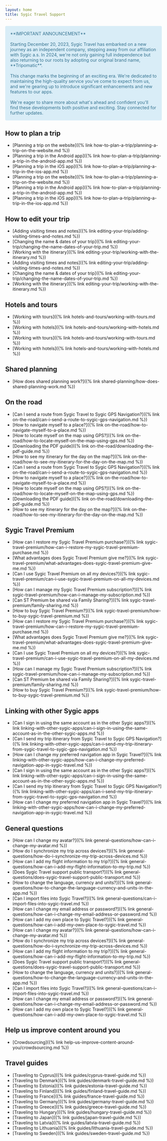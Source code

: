 ```yaml
---
layout: home
title: Sygic Travel Support
---
```



<div markdown="span" style="margin-bottom: 10px; margin-top: 10px; overflow: hidden; color: #31708f; background-color: #d9edf7; border-color: #bce8f1; padding: 15px; border: 1px solid transparent; border-radius: 4px;">
**IMPORTANT ANNOUNCEMENT**
<br />
<br />
Starting December 20, 2023, Sygic Travel has embarked on a new journey as an independent company, stepping away from our affiliation with Sygic a.s. In 2024, we're not only gaining full independence but also returning to our roots by adopting our original brand name, **Tripomatic**.
<br />
<br />
This change marks the beginning of an exciting era. We're dedicated to maintaining the high-quality service you've come to expect from us, and we're gearing up to introduce significant enhancements and new features to our apps.
<br />
<br />
We're eager to share more about what's ahead and confident you'll find these developments both positive and exciting. Stay connected for further updates.
</div>


## How to plan a trip
- [Planning a trip on the website]({% link how-to-plan-a-trip/planning-a-trip-on-the-website.md %})
- [Planning a trip in the Android app]({% link how-to-plan-a-trip/planning-a-trip-in-the-android-app.md %})
- [Planning a trip in the iOS app]({% link how-to-plan-a-trip/planning-a-trip-in-the-ios-app.md %})
- [Planning a trip on the website]({% link how-to-plan-a-trip/planning-a-trip-on-the-website.md %})
- [Planning a trip in the Android app]({% link how-to-plan-a-trip/planning-a-trip-in-the-android-app.md %})
- [Planning a trip in the iOS app]({% link how-to-plan-a-trip/planning-a-trip-in-the-ios-app.md %})

## How to edit your trip
- [Adding visiting times and notes]({% link editing-your-trip/adding-visiting-times-and-notes.md %})
- [Changing the name & dates of your trip]({% link editing-your-trip/changing-the-name-dates-of-your-trip.md %})
- [Working with the itinerary]({% link editing-your-trip/working-with-the-itinerary.md %})
- [Adding visiting times and notes]({% link editing-your-trip/adding-visiting-times-and-notes.md %})
- [Changing the name & dates of your trip]({% link editing-your-trip/changing-the-name-dates-of-your-trip.md %})
- [Working with the itinerary]({% link editing-your-trip/working-with-the-itinerary.md %})

## Hotels and tours
- [Working with tours]({% link hotels-and-tours/working-with-tours.md %})
- [Working with hotels]({% link hotels-and-tours/working-with-hotels.md %})
- [Working with tours]({% link hotels-and-tours/working-with-tours.md %})
- [Working with hotels]({% link hotels-and-tours/working-with-hotels.md %})

## Shared planning
- [How does shared planning work?]({% link shared-planning/how-does-shared-planning-work.md %})

## On the road
- [Can I send a route from Sygic Travel to Sygic GPS Navigation?]({% link on-the-road/can-i-send-a-route-to-sygic-gps-navigation.md %})
- [How to navigate myself to a place?]({% link on-the-road/how-to-navigate-myself-to-a-place.md %})
- [How to locate myself on the map using GPS?]({% link on-the-road/how-to-locate-myself-on-the-map-using-gps.md %})
- [Downloading the PDF guide]({% link on-the-road/downloading-the-pdf-guide.md %})
- [How to see my itinerary for the day on the map?]({% link on-the-road/how-to-see-my-itinerary-for-the-day-on-the-map.md %})
- [Can I send a route from Sygic Travel to Sygic GPS Navigation?]({% link on-the-road/can-i-send-a-route-to-sygic-gps-navigation.md %})
- [How to navigate myself to a place?]({% link on-the-road/how-to-navigate-myself-to-a-place.md %})
- [How to locate myself on the map using GPS?]({% link on-the-road/how-to-locate-myself-on-the-map-using-gps.md %})
- [Downloading the PDF guide]({% link on-the-road/downloading-the-pdf-guide.md %})
- [How to see my itinerary for the day on the map?]({% link on-the-road/how-to-see-my-itinerary-for-the-day-on-the-map.md %})

## Sygic Travel Premium
- [How can I restore my Sygic Travel Premium purchase?]({% link sygic-travel-premium/how-can-i-restore-my-sygic-travel-premium-purchase.md %})
- [What advantages does Sygic Travel Premium give me?]({% link sygic-travel-premium/what-advantages-does-sygic-travel-premium-give-me.md %})
- [Can I use Sygic Travel Premium on all my devices?]({% link sygic-travel-premium/can-i-use-sygic-travel-premium-on-all-my-devices.md %})
- [How can I manage my Sygic Travel Premium subscription?]({% link sygic-travel-premium/how-can-i-manage-my-subscription.md %})
- [Can ST Premium be shared via Family Sharing?]({% link sygic-travel-premium/family-sharing.md %})
- [How to buy Sygic Travel Premium?]({% link sygic-travel-premium/how-to-buy-sygic-travel-premium.md %})
- [How can I restore my Sygic Travel Premium purchase?]({% link sygic-travel-premium/how-can-i-restore-my-sygic-travel-premium-purchase.md %})
- [What advantages does Sygic Travel Premium give me?]({% link sygic-travel-premium/what-advantages-does-sygic-travel-premium-give-me.md %})
- [Can I use Sygic Travel Premium on all my devices?]({% link sygic-travel-premium/can-i-use-sygic-travel-premium-on-all-my-devices.md %})
- [How can I manage my Sygic Travel Premium subscription?]({% link sygic-travel-premium/how-can-i-manage-my-subscription.md %})
- [Can ST Premium be shared via Family Sharing?]({% link sygic-travel-premium/family-sharing.md %})
- [How to buy Sygic Travel Premium?]({% link sygic-travel-premium/how-to-buy-sygic-travel-premium.md %})

## Linking with other Sygic apps
- [Can I sign in using the same account as in the other Sygic apps?]({% link linking-with-other-sygic-apps/can-i-sign-in-using-the-same-account-as-in-the-other-sygic-apps.md %})
- [Can I send my trip itinerary from Sygic Travel to Sygic GPS Navigation?]({% link linking-with-other-sygic-apps/can-i-send-my-trip-itinerary-from-sygic-travel-to-sygic-gps-navigation.md %})
- [How can I change my preferred navigation app in Sygic Travel?]({% link linking-with-other-sygic-apps/how-can-i-change-my-preferred-navigation-app-in-sygic-travel.md %})
- [Can I sign in using the same account as in the other Sygic apps?]({% link linking-with-other-sygic-apps/can-i-sign-in-using-the-same-account-as-in-the-other-sygic-apps.md %})
- [Can I send my trip itinerary from Sygic Travel to Sygic GPS Navigation?]({% link linking-with-other-sygic-apps/can-i-send-my-trip-itinerary-from-sygic-travel-to-sygic-gps-navigation.md %})
- [How can I change my preferred navigation app in Sygic Travel?]({% link linking-with-other-sygic-apps/how-can-i-change-my-preferred-navigation-app-in-sygic-travel.md %})

## General questions
- [How can I change my avatar?]({% link general-questions/how-can-i-change-my-avatar.md %})
- [How do I synchronize my trip across devices?]({% link general-questions/how-do-i-synchronize-my-trip-across-devices.md %})
- [How can I add my flight information to my trip?]({% link general-questions/how-can-i-add-my-flight-information-to-my-trip.md %})
- [Does Sygic Travel support public transport?]({% link general-questions/does-sygic-travel-support-public-transport.md %})
- [How to change the language, currency and units?]({% link general-questions/how-to-change-the-language-currency-and-units-in-the-app.md %})
- [Can I import files into Sygic Travel?]({% link general-questions/can-i-import-files-into-sygic-travel.md %})
- [How can I change my email address or password?]({% link general-questions/how-can-i-change-my-email-address-or-password.md %})
- [How can I add my own place to Sygic Travel?]({% link general-questions/how-can-i-add-my-own-place-to-sygic-travel.md %})
- [How can I change my avatar?]({% link general-questions/how-can-i-change-my-avatar.md %})
- [How do I synchronize my trip across devices?]({% link general-questions/how-do-i-synchronize-my-trip-across-devices.md %})
- [How can I add my flight information to my trip?]({% link general-questions/how-can-i-add-my-flight-information-to-my-trip.md %})
- [Does Sygic Travel support public transport?]({% link general-questions/does-sygic-travel-support-public-transport.md %})
- [How to change the language, currency and units?]({% link general-questions/how-to-change-the-language-currency-and-units-in-the-app.md %})
- [Can I import files into Sygic Travel?]({% link general-questions/can-i-import-files-into-sygic-travel.md %})
- [How can I change my email address or password?]({% link general-questions/how-can-i-change-my-email-address-or-password.md %})
- [How can I add my own place to Sygic Travel?]({% link general-questions/how-can-i-add-my-own-place-to-sygic-travel.md %})

## Help us improve content around you
- [Crowdsourcing]({% link help-us-improve-content-around-you/crowdsourcing.md %})

## Travel guides
- [Traveling to Cyprus]({% link guides/cyprus-travel-guide.md %})
- [Traveling to Denmark]({% link guides/denmark-travel-guide.md %})
- [Traveling to Estonia]({% link guides/estonia-travel-guide.md %})
- [Traveling to Finland]({% link guides/finland-travel-guide.md %})
- [Traveling to France]({% link guides/france-travel-guide.md %})
- [Traveling to Germany]({% link guides/germany-travel-guide.md %})
- [Traveling to Greece]({% link guides/greece-travel-guide.md %})
- [Traveling to Hungary]({% link guides/hungary-travel-guide.md %})
- [Traveling to Japan]({% link guides/japan-travel-guide.md %})
- [Traveling to Latvia]({% link guides/latvia-travel-guide.md %})
- [Traveling to Lithuania]({% link guides/lithuania-travel-guide.md %})
- [Traveling to Sweden]({% link guides/sweden-travel-guide.md %})
